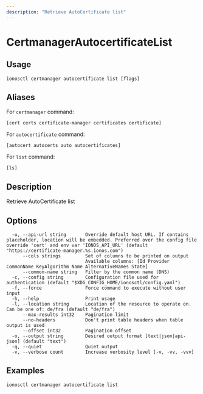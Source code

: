 ```yaml
---
description: "Retrieve AutoCertificate list"
---
```


# CertmanagerAutocertificateList

## Usage

```text
ionosctl certmanager autocertificate list [flags]
```

## Aliases

For `certmanager` command:

```text
[cert certs certificate-manager certificates certificate]
```

For `autocertificate` command:

```text
[autocert autocerts auto autocertificates]
```

For `list` command:

```text
[ls]
```

## Description

Retrieve AutoCertificate list

## Options

```text
  -u, --api-url string       Override default host URL. If contains placeholder, location will be embedded. Preferred over the config file override 'cert' and env var 'IONOS_API_URL' (default "https://certificate-manager.%s.ionos.com")
      --cols strings         Set of columns to be printed on output 
                             Available columns: [Id Provider CommonName KeyAlgorithm Name AlternativeNames State]
      --common-name string   Filter by the common name (DNS)
  -c, --config string        Configuration file used for authentication (default "$XDG_CONFIG_HOME/ionosctl/config.yaml")
  -f, --force                Force command to execute without user input
  -h, --help                 Print usage
  -l, --location string      Location of the resource to operate on. Can be one of: de/fra (default "de/fra")
      --max-results int32    Pagination limit
      --no-headers           Don't print table headers when table output is used
      --offset int32         Pagination offset
  -o, --output string        Desired output format [text|json|api-json] (default "text")
  -q, --quiet                Quiet output
  -v, --verbose count        Increase verbosity level [-v, -vv, -vvv]
```

## Examples

```text
ionosctl certmanager autocertificate list
```

